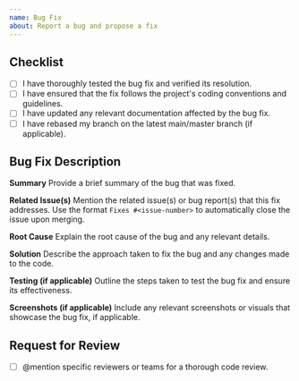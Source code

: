 ```yaml
---
name: Bug Fix
about: Report a bug and propose a fix
---
```


## Checklist

- [ ] I have thoroughly tested the bug fix and verified its resolution.
- [ ] I have ensured that the fix follows the project's coding conventions and guidelines.
- [ ] I have updated any relevant documentation affected by the bug fix.
- [ ] I have rebased my branch on the latest main/master branch (if applicable).

## Bug Fix Description

**Summary**
Provide a brief summary of the bug that was fixed.

**Related Issue(s)**
Mention the related issue(s) or bug report(s) that this fix addresses. Use the format `Fixes #<issue-number>` to automatically close the issue upon merging.

**Root Cause**
Explain the root cause of the bug and any relevant details.

**Solution**
Describe the approach taken to fix the bug and any changes made to the code.

**Testing (if applicable)**
Outline the steps taken to test the bug fix and ensure its effectiveness.

**Screenshots (if applicable)**
Include any relevant screenshots or visuals that showcase the bug fix, if applicable.

## Request for Review

- [ ] @mention specific reviewers or teams for a thorough code review.
